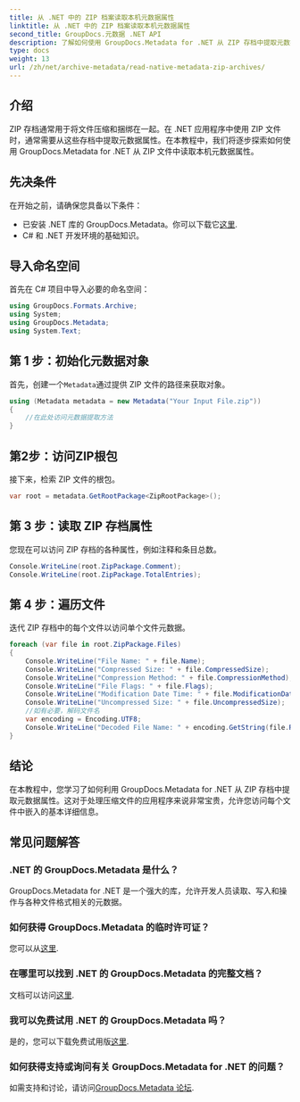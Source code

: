 ```yaml
---
title: 从 .NET 中的 ZIP 档案读取本机元数据属性
linktitle: 从 .NET 中的 ZIP 档案读取本机元数据属性
second_title: GroupDocs.元数据 .NET API
description: 了解如何使用 GroupDocs.Metadata for .NET 从 ZIP 存档中提取元数据。探索读取本机属性的分步说明。
type: docs
weight: 13
url: /zh/net/archive-metadata/read-native-metadata-zip-archives/
---
```

## 介绍
ZIP 存档通常用于将文件压缩和捆绑在一起。在 .NET 应用程序中使用 ZIP 文件时，通常需要从这些存档中提取元数据属性。在本教程中，我们将逐步探索如何使用 GroupDocs.Metadata for .NET 从 ZIP 文件中读取本机元数据属性。
## 先决条件
在开始之前，请确保您具备以下条件：
- 已安装 .NET 库的 GroupDocs.Metadata。你可以下载它[这里](https://releases.groupdocs.com/metadata/net/).
- C# 和 .NET 开发环境的基础知识。

## 导入命名空间
首先在 C# 项目中导入必要的命名空间：
```csharp
using GroupDocs.Formats.Archive;
using System;
using GroupDocs.Metadata;
using System.Text;
```
## 第 1 步：初始化元数据对象
首先，创建一个`Metadata`通过提供 ZIP 文件的路径来获取对象。
```csharp
using (Metadata metadata = new Metadata("Your Input File.zip"))
{
    //在此处访问元数据提取方法
}
```
## 第2步：访问ZIP根包
接下来，检索 ZIP 文件的根包。
```csharp
var root = metadata.GetRootPackage<ZipRootPackage>();
```
## 第 3 步：读取 ZIP 存档属性
您现在可以访问 ZIP 存档的各种属性，例如注释和条目总数。
```csharp
Console.WriteLine(root.ZipPackage.Comment);
Console.WriteLine(root.ZipPackage.TotalEntries);
```
## 第 4 步：遍历文件
迭代 ZIP 存档中的每个文件以访问单个文件元数据。
```csharp
foreach (var file in root.ZipPackage.Files)
{
    Console.WriteLine("File Name: " + file.Name);
    Console.WriteLine("Compressed Size: " + file.CompressedSize);
    Console.WriteLine("Compression Method: " + file.CompressionMethod);
    Console.WriteLine("File Flags: " + file.Flags);
    Console.WriteLine("Modification Date Time: " + file.ModificationDateTime);
    Console.WriteLine("Uncompressed Size: " + file.UncompressedSize);
    //如有必要，解码文件名
    var encoding = Encoding.UTF8;
    Console.WriteLine("Decoded File Name: " + encoding.GetString(file.RawName));
}
```

## 结论
在本教程中，您学习了如何利用 GroupDocs.Metadata for .NET 从 ZIP 存档中提取元数据属性。这对于处理压缩文件的应用程序来说非常宝贵，允许您访问每个文件中嵌入的基本详细信息。

## 常见问题解答
### .NET 的 GroupDocs.Metadata 是什么？
GroupDocs.Metadata for .NET 是一个强大的库，允许开发人员读取、写入和操作与各种文件格式相关的元数据。
### 如何获得 GroupDocs.Metadata 的临时许可证？
您可以从[这里](https://purchase.groupdocs.com/temporary-license/).
### 在哪里可以找到 .NET 的 GroupDocs.Metadata 的完整文档？
文档可以访问[这里](https://reference.groupdocs.com/metadata/net/).
### 我可以免费试用 .NET 的 GroupDocs.Metadata 吗？
是的，您可以下载免费试用版[这里](https://releases.groupdocs.com/).
### 如何获得支持或询问有关 GroupDocs.Metadata for .NET 的问题？
如需支持和讨论，请访问[GroupDocs.Metadata 论坛](https://forum.groupdocs.com/c/metadata/14).